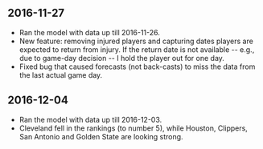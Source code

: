 2016-11-27
----------

-   Ran the model with data up till 2016-11-26.
-   New feature: removing injured players and capturing dates players are expected to return from injury. If the return date is not available -- e.g., due to game-day decision -- I hold the player out for one day.
-   Fixed bug that caused forecasts (not back-casts) to miss the data from the last actual game day.

2016-12-04
----------

-   Ran the model with data up till 2016-12-03.
-   Cleveland fell in the rankings (to number 5), while Houston, Clippers, San Antonio and Golden State are looking strong.
